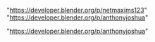 "https://developer.blender.org/p/netmaxims123"
"https://developer.blender.org/p/anthonyjoshua"
 
"https://developer.blender.org/p/anthonyjoshua"
 
